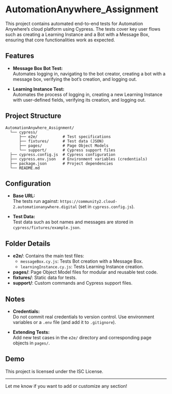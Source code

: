 # AutomationAnywhere_Assignment

This project contains automated end-to-end tests for Automation Anywhere’s cloud platform using Cypress. The tests cover key user flows such as creating a Learning Instance and a Bot with a Message Box, ensuring that core functionalities work as expected.

## Features

- **Message Box Bot Test:**  
  Automates logging in, navigating to the bot creator, creating a bot with a message box, verifying the bot’s creation, and logging out.
  
- **Learning Instance Test:**  
  Automates the process of logging in, creating a new Learning Instance with user-defined fields, verifying its creation, and logging out.

## Project Structure

```
AutomationAnywhere_Assignment/
  └── cypress/
      ├── e2e/           # Test specifications
      ├── fixtures/      # Test data (JSON)
      ├── pages/         # Page Object Models
      └── support/       # Cypress support files
  ├── cypress.config.js  # Cypress configuration
  ├── cypress.env.json   # Environment variables (credentials)
  ├── package.json       # Project dependencies
  └── README.md
```

## Configuration

- **Base URL:**  
  The tests run against: `https://community2.cloud-2.automationanywhere.digital` (set in `cypress.config.js`).

- **Test Data:**  
  Test data such as bot names and messages are stored in `cypress/fixtures/example.json`.

## Folder Details

- **e2e/**: Contains the main test files:
  - `messageBox.cy.js`: Tests Bot creation with a Message Box.
  - `learningInstance.cy.js`: Tests Learning Instance creation.
- **pages/**: Page Object Model files for modular and reusable test code.
- **fixtures/**: Static data for tests.
- **support/**: Custom commands and Cypress support files.

## Notes

- **Credentials:**  
  Do not commit real credentials to version control. Use environment variables or a `.env` file (and add it to `.gitignore`).

- **Extending Tests:**  
  Add new test cases in the `e2e/` directory and corresponding page objects in `pages/`.

## Demo

This project is licensed under the ISC License.

---

Let me know if you want to add or customize any section!
